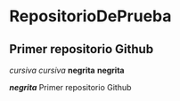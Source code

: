 # RepositorioDePrueba
## Primer repositorio Github
*cursiva* _cursiva_
**negrita** __negrita__

_**negrita**_
Primer repositorio Github
